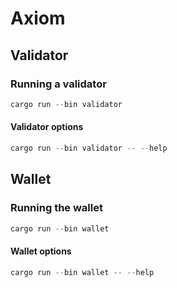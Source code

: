 # Axiom

## Validator

### Running a validator

```powershell
cargo run --bin validator
```

#### Validator options

```powershell
cargo run --bin validator -- --help
```

## Wallet

### Running the wallet

```powershell
cargo run --bin wallet
```

#### Wallet options

```powershell
cargo run --bin wallet -- --help
```
